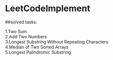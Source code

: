 # LeetCodeImplement


##solved tasks:

1.Two Sum	
2.Add Two Numbers	
3.Longest Substring Without Repeating Characters	
4.Median of Two Sorted Arrays	
5.Longest Palindromic Substring	
